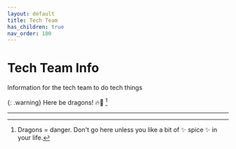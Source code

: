 ```yaml
---
layout: default
title: Tech Team
has_children: true
nav_order: 100
---
```


# Tech Team Info

Information for the tech team to do tech things

{: .warning}
Here be dragons! 🔥🐲 [^1]

----
[^1]: Dragons = danger. Don't go here unless you like a bit of ✨ spice ✨ in your life.